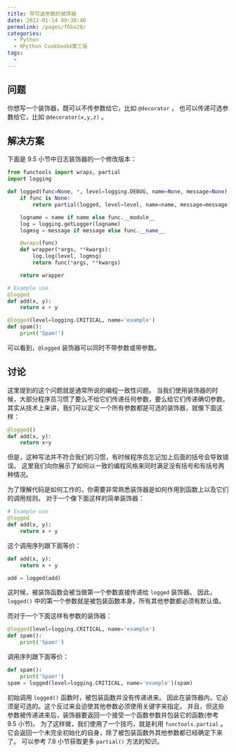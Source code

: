 ```yaml
---
title: 带可选参数的装饰器
date: 2022-01-14 09:30:46
permalink: /pages/f6ba20/
categories:
  - Python
  - 《Python Cookbook》第三版
tags:
  -
---
```


## 问题

你想写一个装饰器，既可以不传参数给它，比如 `@decorator` ， 也可以传递可选参数给它，比如 `@decorator(x,y,z)` 。

## 解决方案

下面是 9.5 小节中日志装饰器的一个修改版本：

```python
from functools import wraps, partial
import logging

def logged(func=None, *, level=logging.DEBUG, name=None, message=None):
    if func is None:
        return partial(logged, level=level, name=name, message=message)

    logname = name if name else func.__module__
    log = logging.getLogger(logname)
    logmsg = message if message else func.__name__

    @wraps(func)
    def wrapper(*args, **kwargs):
        log.log(level, logmsg)
        return func(*args, **kwargs)

    return wrapper

# Example use
@logged
def add(x, y):
    return x + y

@logged(level=logging.CRITICAL, name='example')
def spam():
    print('Spam!')
```

可以看到，`@logged` 装饰器可以同时不带参数或带参数。

## 讨论

这里提到的这个问题就是通常所说的编程一致性问题。 当我们使用装饰器的时候，大部分程序员习惯了要么不给它们传递任何参数，要么给它们传递确切参数。 其实从技术上来讲，我们可以定义一个所有参数都是可选的装饰器，就像下面这样：

```python
@logged()
def add(x, y):
    return x+y
```

但是，这种写法并不符合我们的习惯，有时候程序员忘记加上后面的括号会导致错误。 这里我们向你展示了如何以一致的编程风格来同时满足没有括号和有括号两种情况。

为了理解代码是如何工作的，你需要非常熟悉装饰器是如何作用到函数上以及它们的调用规则。 对于一个像下面这样的简单装饰器：

```python
# Example use
@logged
def add(x, y):
    return x + y
```

这个调用序列跟下面等价：

```python
def add(x, y):
    return x + y

add = logged(add)
```

这时候，被装饰函数会被当做第一个参数直接传递给 `logged` 装饰器。 因此，`logged()` 中的第一个参数就是被包装函数本身。所有其他参数都必须有默认值。

而对于一个下面这样有参数的装饰器：

```python
@logged(level=logging.CRITICAL, name='example')
def spam():
    print('Spam!')
```

调用序列跟下面等价：

```python
def spam():
    print('Spam!')
spam = logged(level=logging.CRITICAL, name='example')(spam)
```

初始调用 `logged()` 函数时，被包装函数并没有传递进来。 因此在装饰器内，它必须是可选的。这个反过来会迫使其他参数必须使用关键字来指定。 并且，但这些参数被传递进来后，装饰器要返回一个接受一个函数参数并包装它的函数(参考 9.5 小节)。 为了这样做，我们使用了一个技巧，就是利用 `functools.partial` 。 它会返回一个未完全初始化的自身，除了被包装函数外其他参数都已经确定下来了。 可以参考 7.8 小节获取更多 `partial()` 方法的知识。
